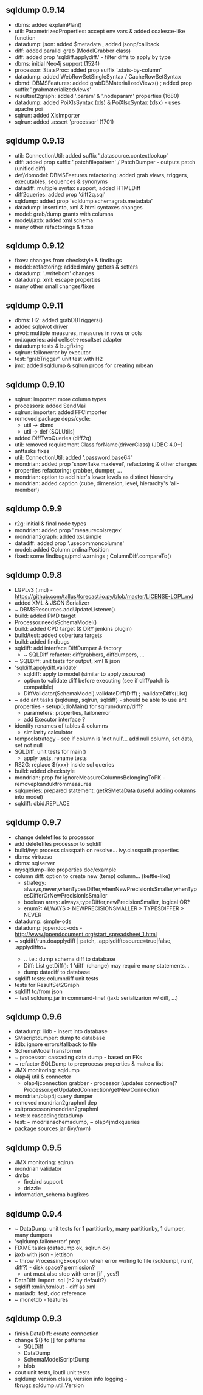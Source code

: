 
sqldump 0.9.14
----------
- dbms: added explainPlan()
- util: ParametrizedProperties: accept env vars & added coalesce-like function
- datadump: json: added $metadata , added jsonp/callback
- diff: added parallel grab (ModelGrabber class)
- diff: added prop 'sqldiff.applydiff.<changetype>' - filter diffs to apply by type
- dbms: initial Neo4j support (1524)
- processor: StatsProc: added prop suffix '.stats-by-column'
- datadump: added WebRowSetSingleSyntax / CacheRowSetSyntax
- dbmd: DBMSFeatures: added grabDBMaterializedViews() ; added prop suffix '.grabmaterializedviews'
- resultset2graph: added '.param' & '.nodeparam' properties (1680)
- datadump: added PoiXlsSyntax (xls) & PoiXlsxSyntax (xlsx) - uses apache poi
- sqlrun: added XlsImporter
- sqlrun: added .assert 'processor' (1701)


sqldump 0.9.13
--------------
- util: ConnectionUtil: added suffix '.datasource.contextlookup'
- diff: added prop suffix '.patchfilepattern' / PatchDumper - outputs patch (unified diff)
- def/dbmodel: DBMSFeatures refactoring: added grab views, triggers, executables, sequences & synonyms
- datadiff: multiple syntax support, added HTMLDiff
- diff2queries: added prop 'diff2q.sql'
- sqldump: added prop 'sqldump.schemagrab.metadata'
- datadump: insertinto, xml & html syntaxes changes
- model: grab/dump grants with columns
- model/jaxb: added xml schema
- many other refactorings & fixes


sqldump 0.9.12
--------------
- fixes: changes from checkstyle & findbugs
- model: refactoring: added many getters & setters
- datadump: '.writebom' changes
- datadump: xml: escape properties
- many other small changes/fixes


sqldump 0.9.11
--------------
- dbms: H2: added grabDBTriggers()
- added sqlpivot driver
- pivot: multiple measures, measures in rows or cols
- mdxqueries: add cellset->resultset adapter
- datadump tests & bugfixing
- sqlrun: failonerror by executor
- test: 'grabTrigger" unit test with H2
- jmx: added sqldump & sqlrun props for creating mbean


sqldump 0.9.10
--------------
- sqlrun: importer: more column types
- processors: added SendMail
- sqlrun: importer: added FFCImporter
- removed package deps/cycle:
    - util -> dbmd
    - util -> def (SQLUtils)
- added DiffTwoQueries (diff2q)
- util: removed requirement Class.forName(driverClass) (JDBC 4.0+)
- anttasks fixes
- util: ConnectionUtil: added '.password.base64'
- mondrian: added prop 'snowflake.maxlevel', refactoring & other changes
- properties refactoring: grabber, dumper, ...
- mondrian: option to add hier's lower levels as distinct hierarchy
- mondrian: added caption (cube, dimension, level, hierarchy's 'all-member')


sqldump 0.9.9
-------------
- r2g: initial & final node types
- mondrian: added prop '.measurecolsregex'
- mondrian2graph: added xsl.simple
- datadiff: added prop '.usecommoncolumns'
- model: added Column.ordinalPosition
- fixed: some findbugs/pmd warnings ; ColumnDiff.compareTo()


sqldump 0.9.8
-------------
- LGPLv3 (.md) - https://github.com/tallus/forecast.io.py/blob/master/LICENSE-LGPL.md
- added XML & JSON Serializer
- ~ DBMSResources.addUpdateListener()
- build: added PMD target
- Processor.needsSchemaModel()
- build: added CPD target (& DRY jenkins plugin)
- build/test: added cobertura targets
- build: added findbugs
- sqldiff: add interface DiffDumper & factory
    - ~ SQLDiff refactor: diffgrabbers, diffdumpers, ...
- ~ SQLDiff: unit tests for output, xml & json
- 'sqldiff.applydiff.validate'
    - sqldiff: apply to model (similar to applytosource)
    - option to validate diff before executing (see if diff/patch is compatible)
    - DiffValidator(SchemaModel).validateDiff(Diff) ; .validateDiffs(List<Diff>)
- ~ add ant tasks (sqldump, sqlrun, sqldiff) - should be able to use ant properties - setup();doMain() for sqlrun/dump/diff?
    - parameters: properties, failonerror
    - add Executor interface ?
- identify renames of tables & columns
    - similarity calculator
- tempcolstrategy - see if column is 'not null'... add null column, set data, set not null
- SQLDiff: unit tests for main()
    - apply tests, rename tests
- RS2G: replace ${xxx} inside sql queries
- build: added checkstyle
- mondrian: prop for ignoreMeasureColumnsBelongingToPK - removepkandukfrommeasures
- sqlqueries: prepared statement: getRSMetaData (useful adding columns into model)
- sqldiff: dbid.REPLACE


sqldump 0.9.7
-------------
- change deletefiles to processor
- add deletefiles processor to sqldiff
- build/ivy: process classpath on resolve... ivy.classpath.properties
- dbms: virtuoso
- dbms: sqlserver
- mysqldump-like properties doc/example
- column diff: option to create new (temp) column... (kettle-like)
    - strategy: always,never,whenTypesDiffer,whenNewPrecisionIsSmaller,whenTypesDifferOrNewPrecisionIsSmaller
    - boolean array: always,typeDiffer,newPrecisionSmaller, logical OR?
    - enum?: ALWAYS > NEWPRECISIONSMALLER > TYPESDIFFER > NEVER
- datadump: simple-ods
- datadump: jopendoc-ods - http://www.jopendocument.org/start_spreadsheet_1.html
- ~ sqldiff/run.doapplydiff | patch, .applydifftosource=true|false, .applydiffto=<id>
    - .. i.e.: dump schema diff to database
    - Diff: List<String> getDiff(): 1 'diff' (change) may require many statements...
    - dump datadiff to database
- sqldiff tests: columndiff unit tests
- tests for ResultSet2Graph
- sqldiff to/from json
- ~ test sqldump.jar in command-line! (jaxb serializarion w/ diff, ...)


sqldump 0.9.6
-------------
- datadump: iidb - insert into database
- SMscriptdumper: dump to database
- iidb: ignore errors/fallback to file
- SchemaModelTransformer
- ~ processor: cascading data dump - based on FKs
- ~ refactor SQLDump to preprocess properties & make a list
- JMX monitoring: sqldump
- olap4j util & connector
    - olap4jconnection grabber - processor (updates connection)? Processor.getUpdatedConnection/getNewConnection
- mondrian/olap4j query dumper
- removed mondrian2graphml dep
- xsltprocessor/mondrian2graphml
- test: x cascadingdatadump
- test: ~ modrianschemadump, ~ olap4jmdxqueries
- package sources jar (ivy/mvn)


sqldump 0.9.5
-------------
- JMX monitoring: sqlrun
- mondrian validator
- dmbs
    - firebird support
    - drizzle
- information_schema bugfixes


sqldump 0.9.4
-------------
- ~ DataDump: unit tests for 1 partitionby, many partitionby, 1 dumper, many dumpers
- 'sqldump.failonerror' prop
- FIXME tasks (datadump ok, sqlrun ok)
- jaxb with json - jettison
- ~ throw ProcessingException when error writing to file (sqldump!, run?, diff?) - disk space? permission?
    - ant must also stop with error [if <java failonerror=true>, yes!]
- DataDiff: import .sql (h2 by default?)
- sqldiff xmlin/xmlout - diff as xml
- mariadb: test, doc reference
- ~ monetdb - features


sqldump 0.9.3
------------- 
- finish DataDiff: create connection
- change ${} to [] for patterns
    - SQLDiff
    - DataDump
    - SchemaModelScriptDump
    - blob
- cout unit tests, ioutil unit tests
- sqldump version class, version info logging - tbrugz.sqldump.util.Version


